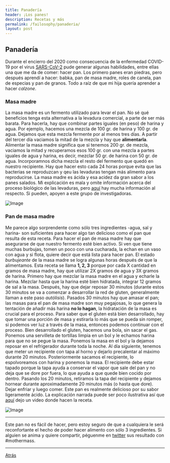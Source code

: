 ```yaml
---
title: Panadería
header: ¡Los panes!
description: Recetas y más
permalink: /failosophy/panaderia/
layout: post
---
```


## Panadería

Durante el encierro del 2020 como consecuencia de la enfermedad COVID-19 por el virus [SARS-CoV-2](http://www.puis.unam.mx/CoVID-19porSARS-2ParapersonaldeSalud25feb.pdf) pude generar algunas habilidades, entre ellas una que me da de comer: hacer pan. Los primero panes eran piedras, pero después aprendí a hacer: babka, pan de masa madre, roles de canela, pan de especias y pan de granos. Todo a raíz de que mi hija quería aprender a hacer *calzone*.

### Masa madre

La masa madre es un fermento utilizado para levar el pan. No sé qué beneficios tenga esta alternativa a la levadura comercial, a parte de ser más barata. Para hacerla, hay que combinar partes iguales (en peso) de harina y agua. Por ejemplo, hacemos una mezcla de 100 gr. de harina y 100 gr. de agua. Dejamos que esta mezcla fermente por al menos tres días. A partir del tercer día vaciamos la mitad de la mezcla y hay que **alimentarla**. Alimentar la masa madre significa que si tenemos 200 gr. de mezcla, vaciamos la mitad y recuperamos esos 100 gr. con una mezcla a partes iguales de agua y harina, es decir, mezclar 50 gr. de harina con 50 gr. de agua. Incorporamnos dicha mezcla el resto del fermento que quedó en nuestro recipiente. Hay que hacer esto cada 24 horas porque evita que las bacterias se reproduzcan y qeu las levaduras tengan más alimento para reproducirse. La masa madre es ácida y esa acidez da gran sabor a los panes salados. Mi explicación es mala y omite información acerca del proceso biológico de las levaduras, pero [aquí](http://robdunnlab.com/projects/wildsourdough/) hay mucha información al respecto. Si pueden, apoyen a este grupo de investigadoras.

![Image](mother.jpg)

### Pan de masa madre

Me parece algo sorprendente como sólo tres ingredientes -agua, sal y harina- son suficientes para hacer algo tan delicioso como el pan que resulta de esta receta. Para hacer el pan de masa madre hay que asegurarse de que nuestro fermento esté bien activo. Si ven que tiene muchas burbujas, tomen un poco con una cucharada, la echan en un vaso con agua y si flota, quiere decir que está lista para hacer pan. El estado *burbujeante* de la masa madre se logra algunas horas después de que la alimentamos. Esta receta se llama **1, 2, 3** porque por cada X cantidad en gramos de masa madre, hay que utilizar 2X gramos de agua y 3X gramos de harina. Primero hay que mezclar la masa madre en el agua y echarle la harina. Mezclar hasta que la harina esté bien hidratada, integrar 12 gramos de sal a la masa. Después, hay que dejar reposar 30 minutos (durante estos 30 minutos se va a comenzar a desarrollar la red de gluten, generalmente llaman a este paso *autólisis*). Pasados 30 minutos hay que amasar el pan; las masas para el pan de masa madre son muy pegajosas, lo que genera la tentación de añadir más harina **no lo hagan**, la hidratación de la masa es crucial para el proceso. Para saber que el gluten está bien desarrollado, hay que tomar una porción de masa y estirarla lo más que se pueda sin romper, si podemos ver luz a través de la masa, entonces podemos continuar con el proceso. Bien desarrollado el gluten, hacemos una bola, sin sacar el gas. Ponemos una servilleta de tortillas limpia en un bol y le echamos harina para que no se pegue la masa. Ponemos la masa en el bol y la dejamos reposar en el refrigerador durante toda la noche. Al día siguiente, tenemos que meter un recipiente con tapa al horno y dejarlo precalentar al máximo durante 20 minutos. Posteriormente sacamos el recipiente, lo espolvoreamos con harina y ponemos la masa. El recipiente debe estar tapado porque la tapa ayuda a conservar el vapor que sale del pan y no deja que se dore por fuera, lo que ayuda a que quede bien cocido por dentro. Pasando los 20 minutos, retiramos la tapa del recipiente y dejamos hornear durante aproximadamente 20 minutos más (o hasta que dore). Dejar enfriar y luego comer. Este pan es realmente delicioso por su sabor ligeramente ácido. La explicación narrada puede ser poco ilustrativa así que [aquí](https://www.youtube.com/watch?v=KSFoiQvcCm8&feature=youtu.be) dejo un video donde hacen la receta.

![Image](result.jpg)

---------------------------------------------

Este pan no es fácil de hacer, pero estoy seguro de que a cualquiera le será reconfortante el hecho de poder hacer alimento con sólo 3 ingredientes. Si alguien se anima y quiere compartir, péguenme en [twitter](https://twitter.com/OlivettiOscar) sus resultado con #mothermass.

---------------------------------------------

[Atrás](https://failosophy.smvi.co/melodias)
